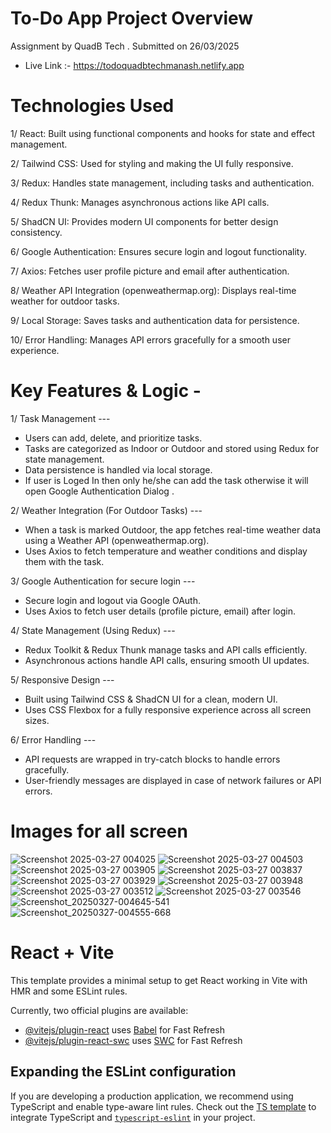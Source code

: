# To-Do App Project Overview
Assignment by QuadB Tech . Submitted on 26/03/2025
* Live Link :- https://todoquadbtechmanash.netlify.app

# Technologies Used
1/ React: Built using functional components and hooks for state and effect management.

2/ Tailwind CSS: Used for styling and making the UI fully responsive.

3/ Redux: Handles state management, including tasks and authentication.

4/ Redux Thunk: Manages asynchronous actions like API calls.

5/ ShadCN UI: Provides modern UI components for better design consistency.

6/ Google Authentication: Ensures secure login and logout functionality.

7/ Axios: Fetches user profile picture and email after authentication.

8/ Weather API Integration (openweathermap.org): Displays real-time weather for outdoor tasks.

9/ Local Storage: Saves tasks and authentication data for persistence.

10/ Error Handling: Manages API errors gracefully for a smooth user experience.


# Key Features & Logic - 

1/ Task Management ---
- Users can add, delete, and prioritize tasks.
- Tasks are categorized as Indoor or Outdoor and stored using Redux for state management.
- Data persistence is handled via local storage.
- If user is Loged In then only he/she can add the task otherwise it will open Google Authentication Dialog .

2/ Weather Integration (For Outdoor Tasks) ---
- When a task is marked Outdoor, the app fetches real-time weather data using a Weather API (openweathermap.org).
- Uses Axios to fetch temperature and weather conditions and display them with the task.

3/ Google Authentication for secure login ---
- Secure login and logout via Google OAuth.
- Uses Axios to fetch user details (profile picture, email) after login.

4/ State Management (Using Redux) ---
- Redux Toolkit & Redux Thunk manage tasks and API calls efficiently.
- Asynchronous actions handle API calls, ensuring smooth UI updates.

5/ Responsive Design ---
- Built using Tailwind CSS & ShadCN UI for a clean, modern UI.
- Uses CSS Flexbox for a fully responsive experience across all screen sizes.

6/ Error Handling ---
- API requests are wrapped in try-catch blocks to handle errors gracefully.
- User-friendly messages are displayed in case of network failures or API errors.

# Images for all screen 
![Screenshot 2025-03-27 004025](https://github.com/user-attachments/assets/9a3c134d-686e-41fb-ab33-c8287d9ee5e7)
![Screenshot 2025-03-27 004503](https://github.com/user-attachments/assets/98386415-00e9-451d-868c-7718e2da5cd3)
![Screenshot 2025-03-27 003905](https://github.com/user-attachments/assets/1a47c189-deeb-478a-bbcc-141fe112dc00)
![Screenshot 2025-03-27 003837](https://github.com/user-attachments/assets/4e2a9f21-1f32-4dec-88b2-3278f79907da)
![Screenshot 2025-03-27 003929](https://github.com/user-attachments/assets/11052434-078b-4f22-89d2-27b3b052ec2a)
![Screenshot 2025-03-27 003948](https://github.com/user-attachments/assets/560bdf49-6248-4787-8d34-b259bad3466e)
![Screenshot 2025-03-27 003512](https://github.com/user-attachments/assets/4f51f8db-c43a-4996-9938-cebb40a134f8)
![Screenshot 2025-03-27 003546](https://github.com/user-attachments/assets/46e833f9-be12-4b09-a4e5-305b2a9cdffa)
![Screenshot_20250327-004645-541](https://github.com/user-attachments/assets/409d2d79-3f92-4037-9aff-6b080903c0aa)
![Screenshot_20250327-004555-668](https://github.com/user-attachments/assets/3240ec97-76ca-4f86-8ea4-22f205e700d8)


# React + Vite

This template provides a minimal setup to get React working in Vite with HMR and some ESLint rules.

Currently, two official plugins are available:

- [@vitejs/plugin-react](https://github.com/vitejs/vite-plugin-react/blob/main/packages/plugin-react/README.md) uses [Babel](https://babeljs.io/) for Fast Refresh
- [@vitejs/plugin-react-swc](https://github.com/vitejs/vite-plugin-react-swc) uses [SWC](https://swc.rs/) for Fast Refresh

## Expanding the ESLint configuration

If you are developing a production application, we recommend using TypeScript and enable type-aware lint rules. Check out the [TS template](https://github.com/vitejs/vite/tree/main/packages/create-vite/template-react-ts) to integrate TypeScript and [`typescript-eslint`](https://typescript-eslint.io) in your project.
